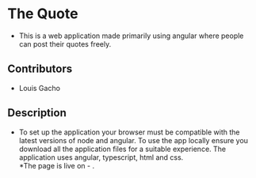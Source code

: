 # The Quote

* This is a web application made primarily using angular where people can post their quotes freely.   

## Contributors
* Louis Gacho  
## Description
* To set up the application your browser must be compatible with the latest versions of node and angular. To use the app locally ensure you download all the application files for a suitable experience. The application uses angular, typescript, html and css.  
*The page is live on - .   


